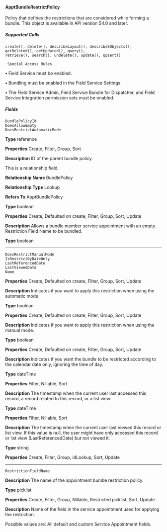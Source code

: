 #### ApptBundleRestrictPolicy

Policy that defines the restrictions that are considered while forming a bundle. This object is available in API version 54.0 and later.

##### Supported Calls
```
create(), delete(), describeLayout(), describeSObjects(), getDeleted(), getUpdated(), query(),
retrieve(), search(), undelete(), update(), upsert()

 Special Access Rules

```
**•** Field Service must be enabled.

**•** Bundling must be enabled in the Field Service Settings.

**•** The Field Service Admin, Field Service Bundle for Dispatcher, and Field Service Integration permission sets must be enabled.

##### Fields

```
BundlePolicyId
DoesAllowEmpty
DoesRestrictAutomaticMode

```

**Type**
reference

**Properties**
Create, Filter, Group, Sort

**Description**
ID of the parent bundle policy.

This is a relationship field.

**Relationship Name**
BundlePolicy

**Relationship Type**
Lookup

**Refers To**
ApptBundlePolicy

**Type**
boolean

**Properties**
Create, Defaulted on create, Filter, Group, Sort, Update

**Description**
Allows a bundle member service appointment with an empty Restriction Field Name to be
bundled.

**Type**
boolean


-----

```
DoesRestrictManualMode
IsRestrictByDateOnly
LastReferencedDate
LastViewedDate
Name

```

**Properties**
Create, Defaulted on create, Filter, Group, Sort, Update

**Description**
Indicates if you want to apply this restriction when using the automatic mode.

**Type**
boolean

**Properties**
Create, Defaulted on create, Filter, Group, Sort, Update

**Description**
Indicates if you want to apply this restriction when using the manual mode.

**Type**
boolean

**Properties**
Create, Defaulted on create, Filter, Group, Sort, Update

**Description**
Indicates if you want the bundle to be restricted according to the calendar date only, ignoring
the time of day.

**Type**
dateTime

**Properties**
Filter, Nillable, Sort

**Description**
The timestamp when the current user last accessed this record, a record related to this record,
or a list view.

**Type**
dateTime

**Properties**
Filter, Nillable, Sort

**Description**
The timestamp when the current user last viewed this record or list view. If this value is null,
the user might have only accessed this record or list view (LastReferencedDate) but
not viewed it.

**Type**
string

**Properties**
Create, Filter, Group, idLookup, Sort, Update


-----

```
RestrictionFieldName

```

**Description**
The name of the appointment bundle restriction policy.

**Type**
picklist

**Properties**
Create, Filter, Group, Nillable, Restricted picklist, Sort, Update

**Description**
Name of the field in the service appointment used for applying the restriction.

Possible values are: All default and custom Service Appointment fields.

